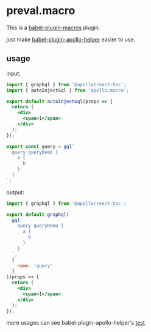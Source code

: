 # preval.macro

This is a [babel-plugin-macros](https://github.com/kentcdodds/babel-plugin-macros) plugin.

just make [babel-plugin-apollo-helper](https://github.com/yoyooyooo/babel-plugin-apollo-helper) easier to use.

## usage

input:

```jsx
import { graphql } from '@apollo/react-hoc';
import { autoInjectGql } from 'apollo.macro';

export default autoInjectGql(props => {
  return (
    <div>
      <span>1</span>
    </div>
  );
});

export const query = gql`
  query queryDemo {
    a {
      b
    }
  }
`;
```

output:

```jsx
import { graphql } from '@apollo/react-hoc';

export default graphql(
  gql`
    query queryDemo {
      a {
        b
      }
    }
  `,
  {
    name: 'query'
  }
)(props => {
  return (
    <div>
      <span>1</span>
    </div>
  );
});
```

more usages can see babel-plugin-apollo-helper's [test](https://github.com/yoyooyooo/babel-plugin-apollo-helper/tree/master/__tests__)

